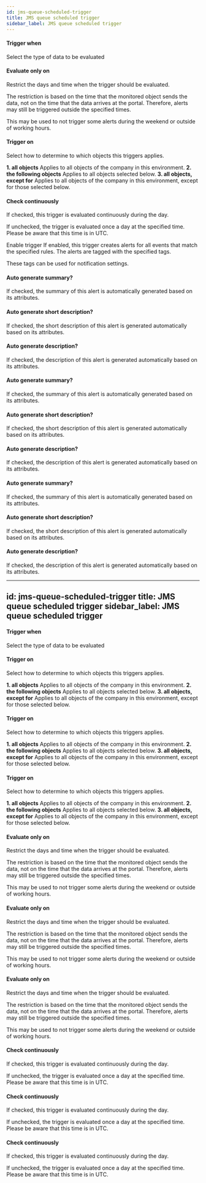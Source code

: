 ```yaml
---
id: jms-queue-scheduled-trigger
title: JMS queue scheduled trigger
sidebar_label: JMS queue scheduled trigger
---
```

#### Trigger when
Select the type of data to be evaluated

#### Evaluate only on 
Restrict the days and time when the trigger should be evaluated.

The restriction is based on the time that the monitored object sends the data, not on the time that the data arrives at the portal. Therefore, alerts may still be triggered outside the specified times.

This may be used to not trigger some alerts during the weekend or outside of working hours.

#### Trigger on
Select how to determine to which objects this triggers applies.

<b>1. all objects</b> Applies to all objects of the company in this environment.
<b>2. the following objects</b> Applies to all objects selected below.
<b>3. all objects, except for</b> Applies to all objects of the company in this environment, except for those selected below.

#### Check continuously
If checked, this trigger is evaluated continuously during the day.

If unchecked, the trigger is evaluated once a day at the specified time. Please be aware that this time is in UTC.


Enable trigger
If enabled, this trigger creates alerts for all events that match the specified rules.
The alerts are tagged with the specified tags.

These tags can be used for notification settings.

#### Auto generate summary?
If checked, the summary of this alert is automatically generated based on its attributes.

#### Auto generate short description?
If checked, the short description of this alert is generated automatically based on its attributes.

#### Auto generate description?
If checked, the description of this alert is generated automatically based on its attributes.

#### Auto generate summary?
If checked, the summary of this alert is automatically generated based on its attributes.

#### Auto generate short description?
If checked, the short description of this alert is generated automatically based on its attributes.

#### Auto generate description?
If checked, the description of this alert is generated automatically based on its attributes.

#### Auto generate summary?
If checked, the summary of this alert is automatically generated based on its attributes.

#### Auto generate short description?
If checked, the short description of this alert is generated automatically based on its attributes.

#### Auto generate description?
If checked, the description of this alert is generated automatically based on its attributes.

---
id: jms-queue-scheduled-trigger
title: JMS queue scheduled trigger
sidebar_label: JMS queue scheduled trigger
---
#### Trigger when
Select the type of data to be evaluated

#### Trigger on
Select how to determine to which objects this triggers applies.

<b>1. all objects</b> Applies to all objects of the company in this environment.
<b>2. the following objects</b> Applies to all objects selected below.
<b>3. all objects, except for</b> Applies to all objects of the company in this environment, except for those selected below.

#### Trigger on
Select how to determine to which objects this triggers applies.

<b>1. all objects</b> Applies to all objects of the company in this environment.
<b>2. the following objects</b> Applies to all objects selected below.
<b>3. all objects, except for</b> Applies to all objects of the company in this environment, except for those selected below.

#### Trigger on
Select how to determine to which objects this triggers applies.

<b>1. all objects</b> Applies to all objects of the company in this environment.
<b>2. the following objects</b> Applies to all objects selected below.
<b>3. all objects, except for</b> Applies to all objects of the company in this environment, except for those selected below.

#### Evaluate only on 
Restrict the days and time when the trigger should be evaluated.

The restriction is based on the time that the monitored object sends the data, not on the time that the data arrives at the portal. Therefore, alerts may still be triggered outside the specified times.

This may be used to not trigger some alerts during the weekend or outside of working hours.

#### Evaluate only on 
Restrict the days and time when the trigger should be evaluated.

The restriction is based on the time that the monitored object sends the data, not on the time that the data arrives at the portal. Therefore, alerts may still be triggered outside the specified times.

This may be used to not trigger some alerts during the weekend or outside of working hours.

#### Evaluate only on 
Restrict the days and time when the trigger should be evaluated.

The restriction is based on the time that the monitored object sends the data, not on the time that the data arrives at the portal. Therefore, alerts may still be triggered outside the specified times.

This may be used to not trigger some alerts during the weekend or outside of working hours.

#### Check continuously
If checked, this trigger is evaluated continuously during the day.

If unchecked, the trigger is evaluated once a day at the specified time. Please be aware that this time is in UTC.

#### Check continuously
If checked, this trigger is evaluated continuously during the day.

If unchecked, the trigger is evaluated once a day at the specified time. Please be aware that this time is in UTC.

#### Check continuously
If checked, this trigger is evaluated continuously during the day.

If unchecked, the trigger is evaluated once a day at the specified time. Please be aware that this time is in UTC.

